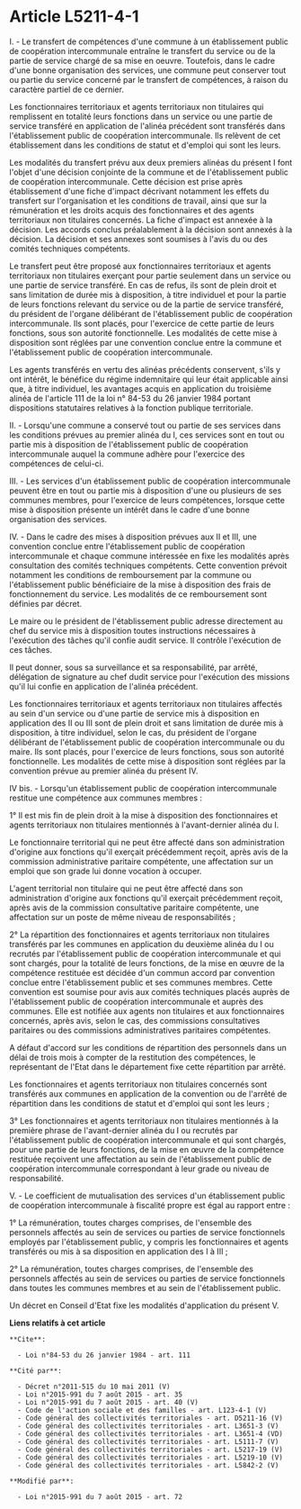 # Article L5211-4-1

I. - Le transfert de compétences d'une commune à un établissement public de coopération intercommunale entraîne le transfert
du service ou de la partie de service chargé de sa mise en oeuvre. Toutefois, dans le cadre d'une bonne organisation des
services, une commune peut conserver tout ou partie du service concerné par le transfert de compétences, à raison du
caractère partiel de ce dernier. 

Les fonctionnaires territoriaux et agents territoriaux non titulaires qui remplissent en totalité leurs fonctions dans un
service ou une partie de service transféré en application de l'alinéa précédent sont transférés dans l'établissement public
de coopération intercommunale. Ils relèvent de cet établissement dans les conditions de statut et d'emploi qui sont les
leurs. 

Les modalités du transfert prévu aux deux premiers alinéas du présent I font l'objet d'une décision conjointe de la commune
et de l'établissement public de coopération intercommunale. Cette décision est prise après établissement d'une fiche d'impact
décrivant notamment les effets du transfert sur l'organisation et les conditions de travail, ainsi que sur la rémunération et
les droits acquis des fonctionnaires et des agents territoriaux non titulaires concernés. La fiche d'impact est annexée à la
décision. Les accords conclus préalablement à la décision sont annexés à la décision. La décision et ses annexes sont
soumises à l'avis du ou des comités techniques compétents.

Le transfert peut être proposé aux fonctionnaires territoriaux et agents territoriaux non titulaires exerçant pour partie
seulement dans un service ou une partie de service transféré. En cas de refus, ils sont de plein droit et sans limitation de
durée mis à disposition, à titre individuel et pour la partie de leurs fonctions relevant du service ou de la partie de
service transféré, du président de l'organe délibérant de l'établissement public de coopération intercommunale. Ils sont
placés, pour l'exercice de cette partie de leurs fonctions, sous son autorité fonctionnelle. Les modalités de cette mise à
disposition sont réglées par une convention conclue entre la commune et l'établissement public de coopération
intercommunale. 

Les agents transférés en vertu des alinéas précédents conservent, s'ils y ont intérêt, le bénéfice du régime indemnitaire qui
leur était applicable ainsi que, à titre individuel, les avantages acquis en application du troisième alinéa de l'article 111
de la loi n° 84-53 du 26 janvier 1984 portant dispositions statutaires relatives à la fonction publique territoriale. 

II. - Lorsqu'une commune a conservé tout ou partie de ses services dans les conditions prévues au premier alinéa du I, ces
services sont en tout ou partie mis à disposition de l'établissement public de coopération intercommunale auquel la commune
adhère pour l'exercice des compétences de celui-ci. 

III. - Les services d'un établissement public de coopération intercommunale peuvent être en tout ou partie mis à disposition
d'une ou plusieurs de ses communes membres, pour l'exercice de leurs compétences, lorsque cette mise à disposition présente
un intérêt dans le cadre d'une bonne organisation des services. 

IV. - Dans le cadre des mises à disposition prévues aux II et III, une convention conclue entre l'établissement public de
coopération intercommunale et chaque commune intéressée en fixe les modalités après consultation des comités techniques
compétents. Cette convention prévoit notamment les conditions de remboursement par la commune ou l'établissement public
bénéficiaire de la mise à disposition des frais de fonctionnement du service. Les modalités de ce remboursement sont définies
par décret. 

Le maire ou le président de l'établissement public adresse directement au chef du service mis à disposition toutes
instructions nécessaires à l'exécution des tâches qu'il confie audit service. Il contrôle l'exécution de ces tâches. 

Il peut donner, sous sa surveillance et sa responsabilité, par arrêté, délégation de signature au chef dudit service pour
l'exécution des missions qu'il lui confie en application de l'alinéa précédent. 

Les fonctionnaires territoriaux et agents territoriaux non titulaires affectés au sein d'un service ou d'une partie de
service mis à disposition en application des II ou III sont de plein droit et sans limitation de durée mis à disposition, à
titre individuel, selon le cas, du président de l'organe délibérant de l'établissement public de coopération intercommunale
ou du maire. Ils sont placés, pour l'exercice de leurs fonctions, sous son autorité fonctionnelle. Les modalités de cette
mise à disposition sont réglées par la convention prévue au premier alinéa du présent IV.

IV bis. - Lorsqu'un établissement public de coopération intercommunale restitue une compétence aux communes membres : 

1° Il est mis fin de plein droit à la mise à disposition des fonctionnaires et agents territoriaux non titulaires mentionnés
à l'avant-dernier alinéa du I. 

Le fonctionnaire territorial qui ne peut être affecté dans son administration d'origine aux fonctions qu'il exerçait
précédemment reçoit, après avis de la commission administrative paritaire compétente, une affectation sur un emploi que son
grade lui donne vocation à occuper. 

L'agent territorial non titulaire qui ne peut être affecté dans son administration d'origine aux fonctions qu'il exerçait
précédemment reçoit, après avis de la commission consultative paritaire compétente, une affectation sur un poste de même
niveau de responsabilités ; 

2° La répartition des fonctionnaires et agents territoriaux non titulaires transférés par les communes en application du
deuxième alinéa du I ou recrutés par l'établissement public de coopération intercommunale et qui sont chargés, pour la
totalité de leurs fonctions, de la mise en œuvre de la compétence restituée est décidée d'un commun accord par convention
conclue entre l'établissement public et ses communes membres. Cette convention est soumise pour avis aux comités techniques
placés auprès de l'établissement public de coopération intercommunale et auprès des communes. Elle est notifiée aux agents
non titulaires et aux fonctionnaires concernés, après avis, selon le cas, des commissions consultatives paritaires ou des
commissions administratives paritaires compétentes. 

A défaut d'accord sur les conditions de répartition des personnels dans un délai de trois mois à compter de la restitution
des compétences, le représentant de l'Etat dans le département fixe cette répartition par arrêté. 

Les fonctionnaires et agents territoriaux non titulaires concernés sont transférés aux communes en application de la
convention ou de l'arrêté de répartition dans les conditions de statut et d'emploi qui sont les leurs ; 

3° Les fonctionnaires et agents territoriaux non titulaires mentionnés à la première phrase de l'avant-dernier alinéa du I ou
recrutés par l'établissement public de coopération intercommunale et qui sont chargés, pour une partie de leurs fonctions, de
la mise en œuvre de la compétence restituée reçoivent une affectation au sein de l'établissement public de coopération
intercommunale correspondant à leur grade ou niveau de responsabilité.

V. - Le coefficient de mutualisation des services d'un établissement public de coopération intercommunale à fiscalité propre
est égal au rapport entre :

1° La rémunération, toutes charges comprises, de l'ensemble des personnels affectés au sein de services ou parties de service
fonctionnels employés par l'établissement public, y compris les fonctionnaires et agents transférés ou mis à sa disposition
en application des I à III ;

2° La rémunération, toutes charges comprises, de l'ensemble des personnels affectés au sein de services ou parties de service
fonctionnels dans toutes les communes membres et au sein de l'établissement public.

Un décret en Conseil d'Etat fixe les modalités d'application du présent V.

**Liens relatifs à cet article**

	**Cite**:

	  - Loi n°84-53 du 26 janvier 1984 - art. 111

	**Cité par**:

	  - Décret n°2011-515 du 10 mai 2011 (V)
	  - Loi n°2015-991 du 7 août 2015 - art. 35
	  - Loi n°2015-991 du 7 août 2015 - art. 40 (V)
	  - Code de l'action sociale et des familles - art. L123-4-1 (V)
	  - Code général des collectivités territoriales - art. D5211-16 (V)
	  - Code général des collectivités territoriales - art. L3651-3 (V)
	  - Code général des collectivités territoriales - art. L3651-4 (VD)
	  - Code général des collectivités territoriales - art. L5111-7 (V)
	  - Code général des collectivités territoriales - art. L5217-19 (V)
	  - Code général des collectivités territoriales - art. L5219-10 (V)
	  - Code général des collectivités territoriales - art. L5842-2 (V)

	**Modifié par**:

	  - Loi n°2015-991 du 7 août 2015 - art. 72
